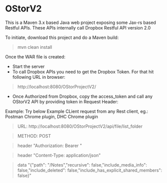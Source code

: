 # OStorV2

This is a Maven 3.x based Java web project exposing some Jax-rs based Restful APIs.
These APIs internally call Dropbox Restful API version 2.0

To initiate, download this project and do a Maven build:
> mvn clean install

Once the WAR file is created:
- Start the server
- To call Dropbox APIs you need to get the Dropbox Token. For that hit following URL in browser:
> http://localhost:8080/OStorProjectV2/
- Once Authorized from Dropbox, copy the access_token and call any OStorV2 API by providing token in Request Header:

Example:
Try below Example CLient request from any Rest client, eg.: Postman Chrome plugin, DHC Chrome plugin
> URL: http://localhost:8080/OStorProjectV2/api/file/list_folder

> METHOD: POST

> header "Authorization: Bearer <get access token>"

> header "Content-Type: application/json"

> data "{\"path\": \"/Notes\",\"recursive\": false,\"include_media_info\": false,\"include_deleted\": false,\"include_has_explicit_shared_members\": false}"
